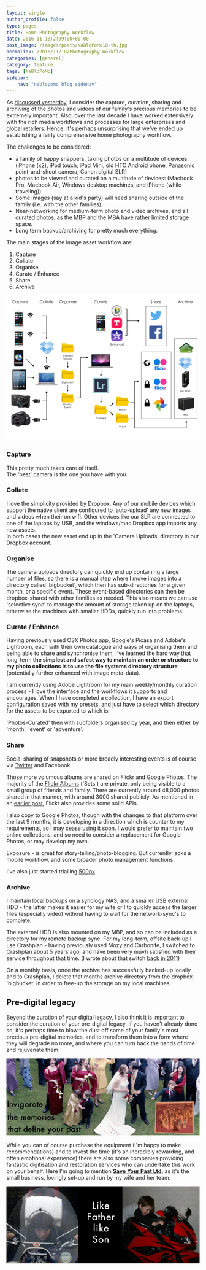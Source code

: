 ```yaml
---
layout: single
author_profile: false
type: pages
title: Home Photography Workflow
date: 2016-11-18T2:09:00+00:00
post_image: /images/posts/NaBloPoMo18-th.jpg
permalink: /2016/11/18/Photography-Workflow
categories: [general]
category: feature
tags: [NaBloPoMo]
sidebar:
    nav: "nablopomo_blog_sidenav"
---
```

As [discussed yesterday](/2016/11/17/Curation), I consider the capture, curation, sharing and archiving of the photos and videos of our family's precious memories to be extremely important. Also, over the last decade I have worked extensively with the rich media workflows and processes for large enterprises and global retailers. Hence, it's perhaps unsurprising that we've ended up establishing a fairly comprehensive home photography workflow.

The challenges to be considered:
- a family of happy snappers, taking photos on a multitude of devices: (iPhone (x2), iPod touch, iPad Mini, old HTC Android phone, Panasonic point-and-shoot camera, Canon digital SLR)  
- photos to be viewed and curated on a multitude of devices: (Macbook Pro, Macbook Air, Windows desktop machines, and iPhone (while traveling))  
- Some images (say at a kid's party) will need sharing outside of the family (i.e. with the other families)  
- Near-networking for medium-term photo and video archives, and all curated photos, as the MBP and the MBA have rather limited storage space.  
- Long term backup/archiving for pretty much everything.  

The main stages of the image asset workflow are:  
1) Capture  
2) Collate  
3) Organise  
4) Curate / Enhance   
5) Share  
6) Archive


![Home Photography Workflow](/images/posts/NaBloPoMo18-workflow.jpg)


### Capture  
This pretty much takes care of itself.  
The 'best' camera is the one you have with you.

### Collate  
I love the simplicity provided by Dropbox. Any of our mobile devices which support the native client are configured to 'auto-upload' any new images and videos when their on wifi. Other devices like our SLR are connected to one of the laptops by USB, and the windows/mac Dropbox app imports any new assets.  
In both cases the new asset end up in the 'Camera Uploads' directory in our Dropbox account.

### Organise  
The camera uploads directory can quickly end up containing a large number of files, so there is a manual step where I move images into a directory called 'bigbucket', which then has sub-directories for a given month, or a specific event. These event-based directories can then be dropbox-shared with other families as needed. This also means we can use 'selective sync' to manage the amount of storage taken up on the laptops, otherwise the machines with smaller HDDs, quickly run into problems.

### Curate / Enhance   
Having previously used OSX Photos app, Google's Picasa and Adobe's Lightroom, each with their own catalogue and ways of organising them and being able to share and synchronise them, I've learned the hard way that long-term **the simplest and safest way to maintain an order or structure to my photo collections is to use the file systems directory structure** (potentially further enhanced with image meta-data).

I am currently using Adobe Lightroom for my main weekly/monthly curation process - I love the interface and the workflows it supports and encourages. When I have completed a collection, I have an export configuration saved with my presets, and just have to select which directory for the assets to be exported to which is:

'Photos-Curated' then with subfolders organised by year, and then either by 'month', 'event' or 'adventure'.


### Share  
Social sharing of snapshots or more broadly interesting events is of course via [Twitter](https://twitter.com/bseymour) and Facebook.

Those more volumous albums are shared on Flickr and Google Photos. The majority of the [Flickr Albums](https://www.flickr.com/photos/boseymour) ('Sets') are private, only being visible to a small group of friends and family. There are currently around 48,000 photos shared in that manner, with around 3000 shared publicly. As mentioned in an [earlier post](2016/11/11/Photo365---Flickr-API), Flickr also provides some solid APIs.

I also copy to Google Photos, though with the changes to that platform over the last 9 months, it is developing in a direction which is counter to my requirements, so I may cease using it soon. I would prefer to maintain two online collections, and so need to consider a replacement for Google Photos, or may develop my own.

Exposure - is great for story-telling/photo-blogging. But currently lacks a mobile workflow, and some broader photo management functions.

I've also just started trialling [500px](https://500px.com/bseymour).


### Archive
I maintain local backups on a synology NAS, and a smaller USB external HDD - the latter makes it easier for my wife or I to quickly access the larger files (especially video) without having to wait for the network-sync's to complete.

The external HDD is also mounted on my MBP, and so can be included as a directory for my remote backup sync. For my long-term, offsite back-up I use Crashplan - having previously used Mozy and Carbonite, I switched to Crashplan about 5 years ago, and have been very muvh satisfied with their service throughout that time. (I wrote about that switch [back in 2011](/2011/08/24/limits-of-unlimited-offsite-backup/))

On a monthly basis, once the archive has successfully backed-up locally and to Crashplan, I delete that months archive directory from the dropbox 'bigbucket' in order to free-up the storage on my local machines.



## Pre-digital legacy

Beyond the curation of your digital legacy, I also think it is important to consider the curation of your pre-digital legacy. If you haven't already done so, it's perhaps time to blow the dust off some of your family's most precious pre-digital memories, and to transform them into a form where they will degrade no more, and where you can turn back the hands of time and rejuvenate them.

![Save Your Past](/images/posts/NaBloPoMo18-SYP2.jpg)


While you can of course purchase the equipment (I'm happy to make recommendations) and to invest the time (it's an incredibly rewarding, and often emotional experience) there are also some companies providing fantastic digitisation and restoration services who can undertake this work on your behalf. Here I'm going to mention **[Save Your Past Ltd.](http://www.saveyourpast.co.uk/)** as it's the small business, lovingly set-up and run by my wife and her team.

![Save Your Past](/images/posts/NaBloPoMo18-SYP1.jpg)
